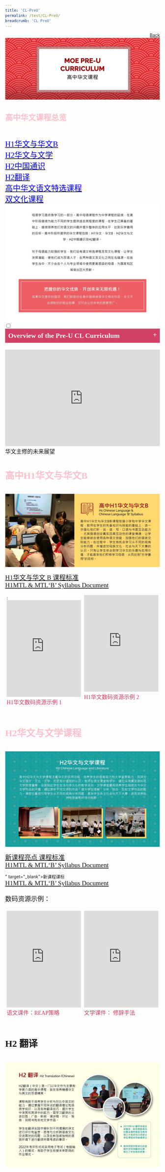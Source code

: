 ```yaml
---
title: 'CL-PreU'
permalink: /test/CL-PreU/
breadcrumb: 'CL PreU'
---
```

<html>
<html>
<body>
<style>
  table {
  font-family: arial, sans-serif;
  border-collapse: collapse;
  width: 100%;
}

td{
  border: 1px solid #dddddd;
  text-align: left;
  padding: 8px;
  width:60%;
}
  .tab img{
   width: 80%;
 }
  
  * {
  box-sizing: border-box;
}

 .tab table {
   display: none;
}
.tab table:target {
  display: block;
}
  .column {
  float: left;
  width: 80%;
  padding: 5px;
}
.atab label {
    position: relative;
    display: block;
    background: #d14165;
    color: #fff;
    font-weight: 700;
    padding: 10px;
    cursor: pointer;
 }
 .row {
    display: flex;
    height: 8%;
}
 .atab label::after {
  content: "+";
  font-size: 22px;
  position: absolute;
  right: 10px;
  top: 7px;
  transition: all 0.4s;
}
 iframe{
border : 0;
width:100%;
}
 .atab input[type=checkbox]:checked + label::after,
.atab input[type=radio]:checked + label::after {
    content: 'x';
    right: 14px;
    top: 7px;
  //transform:rotate(-225deg);
   /* transform: rotate(90deg); */
}
.tab-content {
  overflow: hidden;
  display: none;
  width:100%; 
}
.atab{
  margin-bottom: 5px;
  width:100%;  
}
 </style>
 <a href="/gallery/华文学习展示区-chinese-exhibitions-a/moe-curriculum/" style="float:right;">Back</a><br/>
<img src="/images/CL-PreU-Header.jpg">
<p style="font-size:28px;font-family:KaiTi" ><h4 style="font-size:25px;font-family:KaiTi ;color:pink;">高中华文课程总览</h4>
<br>
 <a href="#C1" style="font-size:25px"><span style="color:blue;font-family:KaiTi">H1华文与华文B
</span></a><br/>
 <a href="#C2" style="font-size:25px"><span style="color:blue;font-family:KaiTi">H2华文与文学
</span></a><br/>
 <a href="#C3" style="font-size:25px"><span style="color:blue;font-family:KaiTi">H2中国通识
</span></a> <br/>
  <a href="#C4" style="font-size:25px"><span style="color:blue;font-family:KaiTi">H2翻译
</span></a><br/>
 <a href="#C5" style="font-size:25px"><span style="color:blue;font-family:KaiTi">高中华文语文特选课程
</span></a><br/>
 <a href="#C6" style="font-size:25px"><span style="color:blue;font-family:KaiTi">双文化课程
  </span> </a><br/>
   <img src="/images/CL-PreU_Overview.jpg">
   <div class="atab">
      <input id="tab-1" type="checkbox" name="tab">
   <label for="tab-1" style="font-family:KaiTi;font-size:22px" class="lbChPI">Overview of the Pre-U CL Curriculum
 </label>
     <div class="tab-content">
       <p>The learning of MTL is a lifelong endeavour. As students progress to the Pre-University level, MOE continues to cater to students with different learning needs and aspirations in their MTLs, taking into account the different MTL courses and programmes students have offered at the secondary level. Their language skills and competencies would continue to be developed in preparation for the lifelong learning of their respective MTLs.  <br/>
         In Pre-University, students can offer a variety of MTL subjects, e.g. H1 MTL, MTL ‘B’, H2 Mother Tongue Language and Literature, H2 China Studies in Chinese and H2 Translation (Chinese). While majority of the students would proceed to offer MTL at the H1 level or MTL ‘B’ if prevailing criteria are met, students who have the aspiration and potential may choose to offer the specialised H2 MTL subjects. These subjects seek to build a strong foundation for further learning and work, and prepare them to serve and lead the community with expertise in the specific areas. MOE organises annual seminars/workshops for different subjects to enhance students’ appreciation of their respective disciplines. <br/>
         Beyond curriculum subjects, students can enrol in MTL Special Programmes to participate in a variety of enrichment activities such as camps, immersion programmes, internships and lectures. These include the respective Chinese/Malay/Tamil Language Elective Programme (LEP) and the Bicultural Studies Programme (BSP) which aim to nurture our students to become the cultural transmitters of the MTLs and leaders in the respective fields, enabling them to make significant contributions to Singapore and the world.<br/>
         For more information on specific subjects, programmes and MTL-related opportunities, please continue to explore further within the website. </p>
     </div></div>
   <br/>
   <iframe width="560" height="315" src="https://www.youtube.com/embed/r1_FRRzx0Tg" frameborder="0" allow="accelerometer; autoplay; encrypted-media; gyroscope; picture-in-picture" allowfullscreen></iframe><br/><span style="font-size:18px;font-family:KaiTi">华文主修的未来展望
</span>
  <h4 style="font-size:30px;font-family:KaiTi;color:pink;">高中H1华文与华文B
</h4>
 <img src="/images/CL-PreU-h1CL.jpg">
  <p><span style="font-size:21px;font-family:KaiTi;"><a href="/Gallery/2020_h1cl-and-clb-syllabus_pre-university.pdf" target="_blank">H1华文与华文 B 课程标准
</a></span><br/>
  <span style="font-size:21px;font-family:KaiTi;"><a href="/Gallery/2020_h1mtl-and-mtlb-syllabus_pre-university.pdf" target="_blank">H1MTL & MTL‘B’ Syllabus Document
</a></span>
  </p>
  <div class="row">
 <div class="column">
: <iframe width="560" height="315" src="https://www.youtube.com/embed/wLFDKHW4ogc" frameborder="0" allow="accelerometer; autoplay; encrypted-media; gyroscope; picture-in-picture" allowfullscreen></iframe><br/>
  <span style="color:#d14165;font-size:18px;font-family:KaiTi"> H1华文数码资源示例 1</span>
</div>
  <div class="column">
  <iframe width="560" height="315" src="https://www.youtube.com/embed/YngQbtjEUps" frameborder="0" allow="accelerometer; autoplay; encrypted-media; gyroscope; picture-in-picture" allowfullscreen></iframe>
<br/><span style="color:#d14165;font-size:18px;font-family:KaiTi">H1华文数码资源示例 2
</span></div> </div>
<br/>
<h4 style="font-size:30px;font-family:KaiTi;color:pink;">H2华文与文学课程
</h4>
<img src="/images/CL-PreU-H2Cll.jpg">
<p><span style="font-size:21px;font-family:KaiTi;"><a href="/Gallery/H2CLL_highlights-of-new-syllabus.pdf" target="_blank">新课程亮点 课程标准
</a></span><br/>
  <span style="font-size:21px;font-family:KaiTi;"><a href="/Gallery/H2CLL_highlights-of-new-syllabus.pdf" target="_blank">H1MTL & MTL‘B’ Syllabus Document
</a></span>
  </p>" target="_blank">新课程课标
</a></span><br/>
  <span style="font-size:21px;font-family:KaiTi;"><a href="/Gallery/2020_h1mtl-and-mtlb-syllabus_pre-university.pdf" target="_blank">H1MTL & MTL‘B’ Syllabus Document
</a></span>
  </p>
 <p style="font-size:21px;font-family:KaiTi;">数码资源示例：
</p>
 <div class="row">
 <div class="column">
<iframe width="560" height="315" src="https://www.youtube.com/embed/bMkJ4oFUkf8" frameborder="0" allow="accelerometer; autoplay; encrypted-media; gyroscope; picture-in-picture" allowfullscreen></iframe><br/>
  <span style="color:#d14165;font-size:18px;font-family:KaiTi"> 语文课件：REAP策略</span>
</div>
  <div class="column">
  <iframe width="560" height="315" src="https://www.youtube.com/embed/MYZ0v-4T4_Y" frameborder="0" allow="accelerometer; autoplay; encrypted-media; gyroscope; picture-in-picture" allowfullscreen></iframe>
<br/><span style="color:#d14165;font-size:18px;font-family:KaiTi">文学课件： 修辞手法
</span></div> </div>
<br/>
<h4 style="font-size:30px;font-family:KaiTi;">H2 翻译</h4>
  <img src="/images/CL-PreU-Trans.jpg">
  
